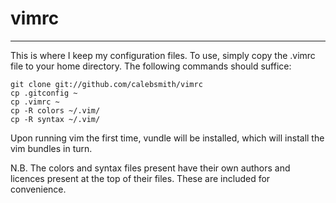 # vimrc
-------

This is where I keep my configuration files. To use, simply copy the .vimrc file to your home directory. The following commands should suffice:

```
git clone git://github.com/calebsmith/vimrc
cp .gitconfig ~
cp .vimrc ~
cp -R colors ~/.vim/
cp -R syntax ~/.vim/
```

Upon running vim the first time, vundle will be installed, which will install
the vim bundles in turn.

N.B. The colors and syntax files present have their own authors and licences
present at the top of their files. These are included for convenience.

